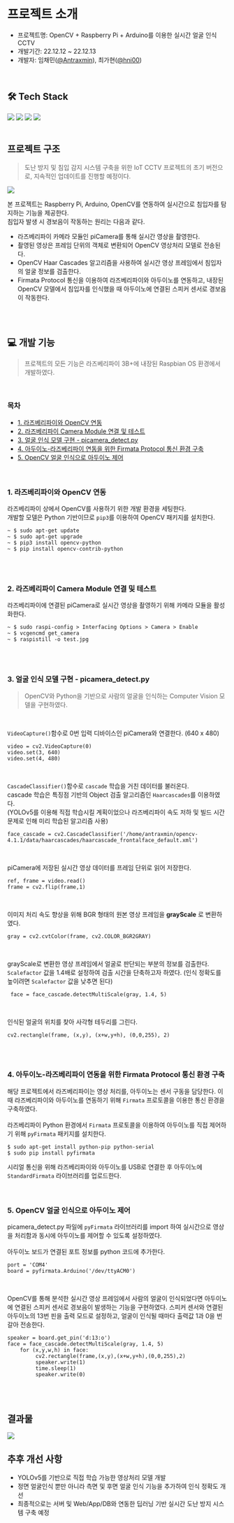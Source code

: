 # 프로젝트 소개
- 프로젝트명: OpenCV + Raspberry Pi + Arduino를 이용한 실시간 얼굴 인식 CCTV 
- 개발기간: 22.12.12 ~ 22.12.13
- 개발자: 임채민([@Antraxmin](https://github.com/Antraxmin)), 최가현([@hni00](https://github.com/hni00))

<br>

## 🛠️ Tech Stack 
<img src="https://img.shields.io/badge/Python-3776AB?style=for-the-badge&logo=Python&logoColor=white"> <img src="https://img.shields.io/badge/RaspberryPi-A22846?style=for-the-badge&logo=RaspberryPi&logoColor=white">
<img src="https://img.shields.io/badge/openCV-5C3EE8?style=for-the-badge&logo=openCV&logoColor=white">
<img src="https://img.shields.io/badge/Arduino-00979D?style=for-the-badge&logo=Arduino&logoColor=white">
<br><br>

## 프로젝트 구조
> 도난 방지 및 침입 감지 시스템 구축을 위한 IoT CCTV 프로젝트의 초기 버전으로, 지속적인 업데이트를 진행할 예정이다. 
<img src="https://user-images.githubusercontent.com/77287236/210170447-07778d38-6f45-4b98-930c-3aa8db6060cd.JPG"/>


본 프로젝트는 Raspberry Pi, Arduino, OpenCV를 연동하여 실시간으로 침입자를 탐지하는 기능을 제공한다. 
<br> 침입자 발생 시 경보음이 작동하는 원리는 다음과 같다. 
- 라즈베리파이 카메라 모듈인 piCamera를 통해 실시간 영상을 촬영한다.
- 촬영된 영상은 프레임 단위의 객체로 변환되어 OpenCV 영상처리 모델로 전송된다.
- OpenCV Haar Cascades 알고리즘을 사용하여 실시간 영상 프레임에서 침입자의 얼굴 정보를 검출한다. 
- Firmata Protocol 통신을 이용하여 라즈베리파이와 아두이노를 연동하고, 내장된 OpenCV 모델에서 침입자를 인식했을 때 아두이노에 연결된 스피커 센서로 경보음이 작동한다. 

<br><br>

## 💻 개발 기능
> 프로젝트의 모든 기능은 라즈베리파이 3B+에 내장된 Raspbian OS 환경에서 개발하였다. 

<br>

### 목차
- [1. 라즈베리파이와 OpenCV 연동](#1-라즈베리파이와-opencv-연동)
- [2. 라즈베리파이 Camera Module 연결 및 테스트](#2-라즈베리파이-camera-module-연결-및-테스트)
- [3. 얼굴 인식 모델 구현 - picamera_detect.py](#3-얼굴-인식-모델-구현---picamera_detectpy)
- [4. 아두이노-라즈베리파이 연동을 위한 Firmata Protocol 통신 환경 구축](#4-아두이노-라즈베리파이-연동을-위한-firmata-protocol-통신-환경-구축)
- [5. OpenCV 얼굴 인식으로 아두이노 제어](#5-opencv-얼굴-인식으로-아두이노-제어)
<br><br><br>

### 1. 라즈베리파이와 OpenCV 연동
라즈베리파이 상에서 OpenCV를 사용하기 위한 개발 환경을 세팅한다.<br>
개발할 모델은 Python 기반이므로 `pip3`를 이용하여 OpenCV 패키지를 설치한다. 
```
~ $ sudo apt-get update
~ $ sudo apt-get upgrade
~ $ pip3 install opencv-python
~ $ pip install opencv-contrib-python
```
<br><br>

### 2. 라즈베리파이 Camera Module 연결 및 테스트
라즈베리파이에 연결된 piCamera로 실시간 영상을 촬영하기 위해 카메라 모듈을 활성화한다. <br>
```
~ $ sudo raspi-config > Interfacing Options > Camera > Enable
~ $ vcgencmd get_camera
~ $ raspistill -o test.jpg
```
<br><br>

### 3. 얼굴 인식 모델 구현 - picamera_detect.py
> OpenCV와 Python을 기반으로 사람의 얼굴을 인식하는 Computer Vision 모델을 구현하였다. 
<br>

`VideoCapture()`함수로 0번 입력 디바이스인 piCamera와 연결한다. (640 x 480)
```
video = cv2.VideoCapture(0)
video.set(3, 640)  
video.set(4, 480)
```
<br>

`CascadeClassifier()`함수로 `cascade` 학습을 거친 데이터를 불러온다. <br>
cascade 학습은 특징점 기반의 Object 검출 알고리즘인 `Haarcascades`를 이용하였다. <br>
(YOLOv5를 이용해 직접 학습시킬 계획이었으나 라즈베리파이 속도 저하 및 빌드 시간 문제로 인해 미리 학습된 알고리즘 사용)
```
face_cascade = cv2.CascadeClassifier('/home/antraxmin/opencv-4.1.1/data/haarcascades/haarcascade_frontalface_default.xml')
```
<br>

piCamera에 저장된 실시간 영상 데이터를 프레임 단위로 읽어 저장한다. 
```
ref, frame = video.read()       
frame = cv2.flip(frame,1)
```
<br>

이미지 처리 속도 향상을 위해 BGR 형태의 원본 영상 프레임을 __grayScale__ 로 변환하였다. 
```
gray = cv2.cvtColor(frame, cv2.COLOR_BGR2GRAY)
```
<br>

grayScale로 변환한 영상 프레임에서 얼굴로 판단되는 부분의 정보를 검출한다. 
`Scalefactor` 값을 1.4배로 설정하여 검출 시간을 단축하고자 하였다. (인식 정확도를 높이려면 `Scalefactor` 값을 낮추면 된다)
```
 face = face_cascade.detectMultiScale(gray, 1.4, 5)
```
<br>

인식된 얼굴의 위치를 찾아 사각형 테두리를 그린다. 
```
cv2.rectangle(frame, (x,y), (x+w,y+h), (0,0,255), 2)
```
<br><br>

### 4. 아두이노-라즈베리파이 연동을 위한 Firmata Protocol 통신 환경 구축
해당 프로젝트에서 라즈베리파이는 영상 처리를, 아두이노는 센서 구동을 담당한다. 이때 라즈베리파이와 아두이노를 연동하기 위해 `Firmata` 프로토콜을 이용한 통신 환경을 구축하였다. <br><br>
라즈베리파이 Python 환경에서 `Firmata` 프로토콜을 이용하여 아두이노를 직접 제어하기 위해 `pyFirmata` 패키지를 설치한다.  
```
$ sudo apt-get install python-pip python-serial 
$ sudo pip install pyfirmata 
```

시리얼 통신을 위해 라즈베리파이와 아두이노를 USB로 연결한 후 아두이노에 `StandardFirmata` 라이브러리를 업로드한다. 
<br><br><br>

### 5. OpenCV 얼굴 인식으로 아두이노 제어
picamera_detect.py 파일에 `pyFirmata` 라이브러리를 import 하여 실시간으로 영상을 처리함과 동시에 아두이노를 제어할 수 있도록 설정하였다. <br><br>
아두이노 보드가 연결된 포트 정보를 python 코드에 추가한다.  
 
```
port = 'COM4' 
board = pyfirmata.Arduino('/dev/ttyACM0')
```
<br>

OpenCV를 통해 분석한 실시간 영상 프레임에서 사람의 얼굴이 인식되었다면 아두이노에 연결된 스피커 센서로 경보음이 발생하는 기능을 구현하였다. 
스피커 센서와 연결된 아두이노의 13번 핀을 출력 모드로 설정하고, 얼굴이 인식될 때마다 출력값 1과 0을 번갈아 전송한다.

```
speaker = board.get_pin('d:13:o') 
face = face_cascade.detectMultiScale(gray, 1.4, 5)
    for (x,y,w,h) in face:          
         cv2.rectangle(frame,(x,y),(x+w,y+h),(0,0,255),2)    
         speaker.write(1)      
         time.sleep(1)
         speaker.write(0)
```
<br><br>

## 결과물
<img src="https://user-images.githubusercontent.com/77287236/210178136-9e385eba-8d71-4a66-aa8f-08f63d43c291.JPG"/>

<br>

## 추후 개선 사항
- YOLOv5를 기반으로 직접 학습 가능한 영상처리 모델 개발
- 정면 얼굴인식 뿐만 아니라 측면 및 후면 얼굴 인식 기능을 추가하여 인식 정확도 개선
- 최종적으로는 서버 및 Web/App/DB와 연동한 딥러닝 기반 실시간 도난 방지 시스템 구축 예정
